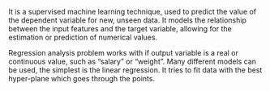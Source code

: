 It is a supervised machine learning technique, used to predict the value of the dependent variable for new, unseen data. It models the relationship between the input features and the target variable, allowing for the estimation or prediction of numerical values.

Regression analysis problem works with if output variable is a real or continuous value, such as “salary” or “weight”. Many different models can be used, the simplest is the linear regression. It tries to fit data with the best hyper-plane which goes through the points.
